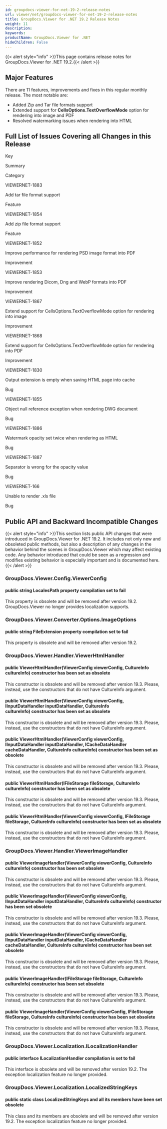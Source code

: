 ```yaml
---
id: groupdocs-viewer-for-net-19-2-release-notes
url: viewer/net/groupdocs-viewer-for-net-19-2-release-notes
title: GroupDocs.Viewer for .NET 19.2 Release Notes
weight: 11
description: 
keywords: 
productName: GroupDocs.Viewer for .NET
hideChildren: False
---
```

{{< alert style="info" >}}This page contains release notes for GroupDocs.Viewer for .NET 19.2.{{< /alert >}}

## Major Features

There are 11 features, improvements and fixes in this regular monthly release. The most notable are:

*   Added Zip and Tar file formats support
*   Extended support for **CellsOptions.TextOverflowMode** option for rendering into image and PDF
*   Resolved watermarking issues when rendering into HTML

## Full List of Issues Covering all Changes in this Release

Key

Summary

Category

VIEWERNET-1883

Add tar file format support

Feature

VIEWERNET-1854

Add zip file format support

Feature

VIEWERNET-1852

Improve performance for rendering PSD image format into PDF

Improvement

VIEWERNET-1853

Improve rendering Dicom, Dng and WebP formats into PDF

Improvement

VIEWERNET-1867

Extend support for CellsOptions.TextOverflowMode option for rendering into image

Improvement

VIEWERNET-1868

Extend support for CellsOptions.TextOverflowMode option for rendering into PDF

Improvement

VIEWERNET-1830

Output extension is empty when saving HTML page into cache

Bug

VIEWERNET-1855

Object null reference exception when rendering DWG document

Bug

VIEWERNET-1886

Watermark opacity set twice when rendering as HTML

Bug

VIEWERNET-1887

Separator is wrong for the opacity value

Bug

VIEWERNET-166

Unable to render .xls file

Bug

## Public API and Backward Incompatible Changes

{{< alert style="info" >}}This section lists public API changes that were introduced in GroupDocs.Viewer for .NET 19.2. It includes not only new and obsoleted public methods, but also a description of any changes in the behavior behind the scenes in GroupDocs.Viewer which may affect existing code. Any behavior introduced that could be seen as a regression and modifies existing behavior is especially important and is documented here.{{< /alert >}}

### GroupDocs.Viewer.Config.ViewerConfig

#### public string LocalesPath property compilation set to fail

This property is obsolete and will be removed after version 19.2. GroupDocs.Viewer no longer provides localization supports.

### GroupDocs.Viewer.Converter.Options.ImageOptions

#### public string FileExtension property compilation set to fail

This property is obsolete and will be removed after version 19.2.

### GroupDocs.Viewer.Handler.ViewerHtmlHandler

#### public ViewerHtmlHandler(ViewerConfig viewerConfig, CultureInfo cultureInfo) constructor has been set as obsolete

This constructor is obsolete and will be removed after version 19.3. Please, instead, use the constructors that do not have CultureInfo argument.

#### public ViewerHtmlHandler(ViewerConfig viewerConfig, IInputDataHandler inputDataHandler, CultureInfo cultureInfo) constructor has been set as obsolete

This constructor is obsolete and will be removed after version 19.3. Please, instead, use the constructors that do not have CultureInfo argument.

#### public ViewerHtmlHandler(ViewerConfig viewerConfig, IInputDataHandler inputDataHandler, ICacheDataHandler cacheDataHandler, CultureInfo cultureInfo) constructor has been set as obsolete

This constructor is obsolete and will be removed after version 19.3. Please, instead, use the constructors that do not have CultureInfo argument.

#### public ViewerHtmlHandler(IFileStorage fileStorage, CultureInfo cultureInfo) constructor has been set as obsolete

This constructor is obsolete and will be removed after version 19.3. Please, instead, use the constructors that do not have CultureInfo argument.

#### public ViewerHtmlHandler(ViewerConfig viewerConfig, IFileStorage fileStorage, CultureInfo cultureInfo) constructor has been set as obsolete

This constructor is obsolete and will be removed after version 19.3. Please, instead, use the constructors that do not have CultureInfo argument.

### GroupDocs.Viewer.Handler.ViewerImageHandler

#### public ViewerImageHandler(ViewerConfig viewerConfig, CultureInfo cultureInfo) constructor has been set obsolete

This constructor is obsolete and will be removed after version 19.3. Please, instead, use the constructors that do not have CultureInfo argument.

#### public ViewerImageHandler(ViewerConfig viewerConfig, IInputDataHandler inputDataHandler, CultureInfo cultureInfo) constructor has been set obsolete

This constructor is obsolete and will be removed after version 19.3. Please, instead, use the constructors that do not have CultureInfo argument.

#### public ViewerImageHandler(ViewerConfig viewerConfig, IInputDataHandler inputDataHandler, ICacheDataHandler cacheDataHandler, CultureInfo cultureInfo) constructor has been set obsolete

This constructor is obsolete and will be removed after version 19.3. Please, instead, use the constructors that do not have CultureInfo argument.

#### public ViewerImageHandler(IFileStorage fileStorage, CultureInfo cultureInfo) constructor has been set obsolete

This constructor is obsolete and will be removed after version 19.3. Please, instead, use the constructors that do not have CultureInfo argument.

#### public ViewerImageHandler(ViewerConfig viewerConfig, IFileStorage fileStorage, CultureInfo cultureInfo) constructor has been set obsolete

This constructor is obsolete and will be removed after version 19.3. Please, instead, use the constructors that do not have CultureInfo argument.

### GroupDocs.Viewer.Localization.ILocalizationHandler

#### public interface ILocalizationHandler compilation is set to fail

This interface is obsolete and will be removed after version 19.2. The exception localization feature no longer provided.

### GroupDocs.Viewer.Localization.LocalizedStringKeys

#### public static class LocalizedStringKeys and all its members have been set obsolete

This class and its members are obsolete and will be removed after version 19.2. The exception localization feature no longer provided.

